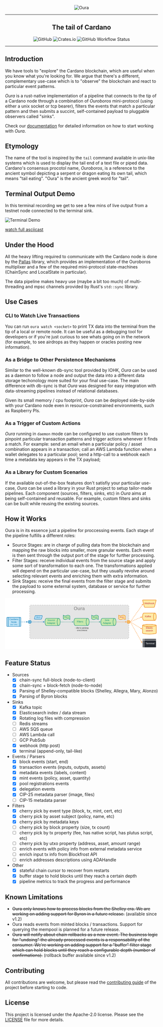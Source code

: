 <div align="center">
    <img src="assets/logo.svg" alt="Oura" width="500">
    <hr />
        <h2 align="center" style="border-bottom: none">The tail of Cardano</h2>
        <img alt="GitHub" src="https://img.shields.io/github/license/txpipe/oura" />
        <img alt="Crates.io" src="https://img.shields.io/crates/v/oura" />
        <img alt="GitHub Workflow Status" src="https://img.shields.io/github/workflow/status/txpipe/oura/Validate" />
    <hr/>
</div>

## Introduction

We have tools to "explore" the Cardano blockchain, which are useful when you know what you're looking for. We argue that there's a different, complementary use-case which is to "observe" the blockchain and react to particular event patterns.

_Oura_ is a rust-native implementation of a pipeline that connects to the tip of a Cardano node through a combination of _Ouroboros_ mini-protocol (using either a unix socket or tcp bearer), filters the events that match a particular pattern and then submits a succint, self-contained payload to pluggable observers called "sinks".

Check our [documentation](https://txpipe.github.io/oura) for detailed information on how to start working with _Oura_.

## Etymology

The name of the tool is inspired by the `tail` command available in unix-like systems which is used to display the tail end of a text file or piped data. Cardano's consensus procotol name, _Ouroboros_, is a reference to the ancient symbol depicting a serpent or dragon eating its own tail, which means "tail eating". "Oura" is the ancient greek word for "tail".

## Terminal Output Demo

In this terminal recording we get to see a few mins of live output from a testnet node connected to the terminal sink.

![Terminal Demo](assets/demo.svg)

[watch full asciicast](https://asciinema.org/a/453455)

## Under the Hood

All the heavy lifting required to communicate with the Cardano node is done by the [Pallas](https://github.com/txpipe/pallas) library, which provides an implementation of the Ouroboros multiplixer and a few of the required mini-protocol state-machines (ChainSync and LocalState in particular).

The data pipeline makes heavy use (maybe a bit too much) of multi-threading and mpsc channels provided by Rust's `std::sync` library.

## Use Cases

### CLI to Watch Live Transactions

You can run `oura watch <socket>` to print TX data into the terminal from the tip of a local or remote node. It can be useful as a debugging tool for developers or if you're just curious to see whats going on in the network (for example, to see airdrops as they happen or oracles posting new information).

### As a Bridge to Other Persistence Mechanisms

Similar to the well-known db-sync tool provided by IOHK, _Oura_ can be used as a daemon to follow a node and output the data into a different data storage techonology more suited for your final use-case. The main difference with db-sync is that _Oura_ was designed for easy integration with data-streaming pipelines instead of relational databases.

Given its small memory / cpu footprint, _Oura_ can be deployed side-by-side with your Cardano node even in resource-constrained environments, such as Raspberry PIs.

### As a Trigger of Custom Actions

_Oura_ running in `daemon` mode can be configured to use custom filters to pinpoint particular transaction patterns and trigger actions whenever it finds a match. For example: send an email when a particular policy / asset combination appears in a transaction; call an AWS Lambda function when a wallet delegates to a particular pool; send a http-call to a webhook each time a metadata key appears in the TX payload;

### As a Library for Custom Scenarios

If the available out-of-the-box features don't satisfiy your particular use-case, _Oura_ can be used a library in your Rust project to setup tailor-made pipelines. Each component (sources, filters, sinks, etc) in _Oura_ aims at being self-contained and reusable. For example, custom filters and sinks can be built while reusing the existing sources.

## How it Works

Oura is in its essence just a pipeline for proccessing events. Each stage of the pipeline fulfills a different roles:

- Source Stages: are in charge of pulling data from the blockchain and mapping the raw blocks into smaller, more granular events. Each event is then sent through the output port of the stage for further processing.
- Filter Stages: receive individual events from the source stage and apply some sort of transformation to each one. The transformations applied will depend on the particular use-case, but they usually revolve around selecting relevant events and enriching them with extra information.
- Sink Stages: receive the final events from the filter stage and submits the payload to some external system, database or service for further processing.

![diagram](assets/diagram.png)

## Feature Status

- Sources
  - [x] chain-sync full-block (node-to-client)
  - [x] chain-sync + block-fetch (node-to-node)
  - [x] Parsing of Shelley-compatible blocks (Shelley, Allegra, Mary, Alonzo)
  - [x] Parsing of Byron blocks
- Sinks
  - [x] Kafka topic
  - [x] Elasticsearch index / data stream
  - [x] Rotating log files with compression
  - [ ] Redis streams
  - [ ] AWS SQS queue
  - [ ] AWS Lambda call
  - [ ] GCP PubSub
  - [x] webhook (http post)
  - [x] terminal (append-only, tail-like)
- Events / Parsers
  - [x] block events (start, end)
  - [x] transaction events (inputs, outputs, assets)
  - [x] metadata events (labels, content)
  - [x] mint events (policy, asset, quantity)
  - [x] pool registrations events
  - [x] delegation events
  - [x] CIP-25 metadata parser (image, files)
  - [ ] CIP-15 metadata parser
- Filters
  - [x] cherry pick by event type (block, tx, mint, cert, etc)
  - [x] cherry pick by asset subject (policy, name, etc)
  - [x] cherry pick by metadata keys
  - [ ] cherry pick by block property (size, tx count)
  - [ ] cherry pick by tx property (fee, has native script, has plutus script, etc)
  - [ ] cherry pick by utxo property (address, asset, amount range)
  - [ ] enrich events with policy info from external metadata service
  - [ ] enrich input tx info from Blockfrost API
  - [ ] enrich addresses descriptions using ADAHandle
- Other
  - [x] stateful chain cursor to recover from restarts
  - [x] buffer stage to hold blocks until they reach a certain depth
  - [x] pipeline metrics to track the progress and performance

## Known Limitations

- ~~Oura only knows how to process blocks from the Shelley era. We are working on adding support for Byron in a future release.~~ (available since v1.2)
- Oura reads events from minted blocks / transactions. Support for querying the mempool is planned for a future release.
- ~~Oura will notify about chain rollbacks as a new event. The business logic for "undoing" the already processed events is a responsability of the consumer. We're working on adding support for a "buffer" filter stage which can hold blocks until they reach a configurable depth (number of confirmations).~~ (rollback buffer available since v1.2)

## Contributing

All contributions are welcome, but please read the [contributing guide](.github/CONTRIBUTING.md#scope) of the project before starting to code.

## License

This project is licensed under the Apache-2.0 license. Please see the [LICENSE](LICENSE.md) file for more details.